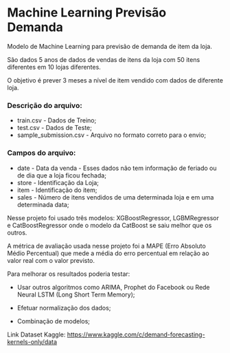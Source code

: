 # Machine Learning Previsão Demanda

Modelo de Machine Learning para previsão de demanda de item da loja.

São dados 5 anos de dados de vendas de itens da loja com 50 itens diferentes em 10 lojas diferentes.

O objetivo é prever 3 meses a nível de item vendido com dados de diferente loja.

### Descrição do arquivo:

- train.csv - Dados de Treino; 
- test.csv - Dados de Teste; 
- sample_submission.csv - Arquivo no formato correto para o envio;

### Campos do arquivo:

- date - Data da venda - Esses dados não tem informação de feriado ou de dia que a loja ficou fechada; 
- store - Identificação da Loja; 
- item - Identificação do item; 
- sales - Número de itens vendidos de uma determinada loja e em uma determinada data;



Nesse projeto foi usado três modelos: XGBoostRegressor, LGBMRegressor e CatBoostRegressor onde o modelo da CatBoost se saiu melhor que os outros.

A métrica de avaliação usada nesse projeto foi a MAPE (Erro Absoluto Médio Percentual) que mede a média do erro percentual em relação ao valor real com o valor previsto.

  

Para melhorar os resultados poderia testar:

- Usar outros algoritmos como ARIMA, Prophet do Facebook ou Rede Neural LSTM (Long Short Term Memory);

- Efetuar normalização dos dados;

- Combinação de modelos;


Link Dataset Kaggle: https://www.kaggle.com/c/demand-forecasting-kernels-only/data
